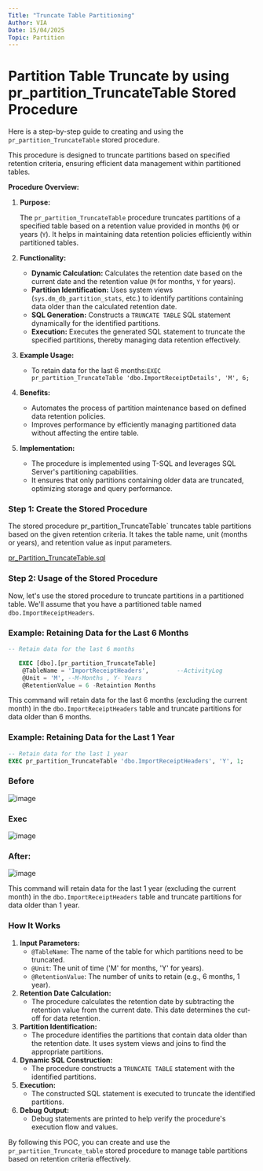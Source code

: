 ```yaml
---
Title: "Truncate Table Partitioning"
Author: VIA
Date: 15/04/2025
Topic: Partition
---
```

#  Partition Table Truncate by using pr_partition_TruncateTable Stored Procedure

Here is a step-by-step guide to creating and using the  `pr_partition_TruncateTable` stored procedure.

This procedure is designed to truncate partitions based on specified retention criteria, ensuring efficient data management within partitioned tables.

**Procedure Overview:**

1. **Purpose:**
    
    The `pr_partition_TruncateTable` procedure truncates partitions of a specified table based on a retention value provided in months (`M`) or years (`Y`). It helps in maintaining data retention policies efficiently within partitioned tables.
    
2. **Functionality:**
    - **Dynamic Calculation:** Calculates the retention date based on the current date and the retention value (`M` for months, `Y` for years).
    - **Partition Identification:** Uses system views (`sys.dm_db_partition_stats`, etc.) to identify partitions containing data older than the calculated retention date.
    - **SQL Generation:** Constructs a `TRUNCATE TABLE` SQL statement dynamically for the identified partitions.
    - **Execution:** Executes the generated SQL statement to truncate the specified partitions, thereby managing data retention effectively.
3. **Example Usage:**
    - To retain data for the last 6 months:`EXEC pr_partition_TruncateTable 'dbo.ImportReceiptDetails', 'M', 6;`
4. **Benefits:**
    - Automates the process of partition maintenance based on defined data retention policies.
    - Improves performance by efficiently managing partitioned data without affecting the entire table.
5. **Implementation:**
    - The procedure is implemented using T-SQL and leverages SQL Server's partitioning capabilities.
    - It ensures that only partitions containing older data are truncated, optimizing storage and query performance.

### Step 1: Create the Stored Procedure

The stored procedure pr_partition_TruncateTable` truncates table partitions based on the given retention criteria. It takes the table name, unit (months or years), and retention value as input parameters.

[pr_Partition_TruncateTable.sql](https://github.com/vinith-ankam/DBA-SOPs/blob/main/Partitions/Scripts/pr_Partition_TruncateTable.sql)

### Step 2: Usage of the Stored Procedure

Now, let's use the stored procedure to truncate partitions in a partitioned table. We'll assume that you have a partitioned table named `dbo.ImportReceiptHeaders`.

### Example: Retaining Data for the Last 6 Months

```sql
-- Retain data for the last 6 months

   EXEC [dbo].[pr_partition_TruncateTable] 
    @TableName = 'ImportReceiptHeaders',        --ActivityLog
    @Unit = 'M', --M-Months , Y- Years
    @RetentionValue = 6 -Retaintion Months

```

This command will retain data for the last 6 months (excluding the current month) in the `dbo.ImportReceiptHeaders` table and truncate partitions for data older than 6 months.

### Example: Retaining Data for the Last 1 Year

```sql
-- Retain data for the last 1 year
EXEC pr_partition_TruncateTable 'dbo.ImportReceiptHeaders', 'Y', 1;

```
### Before

![image](https://github.com/user-attachments/assets/2970f1e7-84c7-41f9-9e06-c5fe05054867)

### Exec 

![image](https://github.com/user-attachments/assets/0e74a3e2-62a0-4baa-83e9-aa63d73951ec)

### After: 

![image](https://github.com/user-attachments/assets/8c9ba005-97f1-4ff1-ac42-3a5c76a68f08)


This command will retain data for the last 1 year (excluding the current month) in the `dbo.ImportReceiptHeaders` table and truncate partitions for data older than 1 year.

### How It Works

1. **Input Parameters:**
    - `@TableName`: The name of the table for which partitions need to be truncated.
    - `@Unit`: The unit of time ('M' for months, 'Y' for years).
    - `@RetentionValue`: The number of units to retain (e.g., 6 months, 1 year).
2. **Retention Date Calculation:**
    - The procedure calculates the retention date by subtracting the retention value from the current date. This date determines the cut-off for data retention.
3. **Partition Identification:**
    - The procedure identifies the partitions that contain data older than the retention date. It uses system views and joins to find the appropriate partitions.
4. **Dynamic SQL Construction:**
    - The procedure constructs a `TRUNCATE TABLE` statement with the identified partitions.
5. **Execution:**
    - The constructed SQL statement is executed to truncate the identified partitions.
6. **Debug Output:**
    - Debug statements are printed to help verify the procedure's execution flow and values.

By following this POC, you can create and use the `pr_partition_Truncate_table` stored procedure to manage table partitions based on retention criteria effectively.
